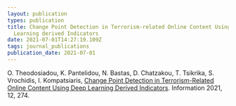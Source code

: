 ```yaml
---
layout: publication
types: publication
title: Change Point Detection in Terrorism-related Online Content Using Deep
  Learning derived Indicators
date: 2021-07-01T14:27:19.109Z
tags: journal_publications
publication_date: 2021-07-01
---
```

O. Theodosiadou, K. Pantelidou, N. Bastas, D. Chatzakou, T. Tsikrika, S. Vrochidis, I. Kompatsiaris, [Change Point Detection in Terrorism-Related Online Content Using Deep Learning Derived Indicators](https://doi.org/10.3390/info12070274). Information 2021, 12, 274.